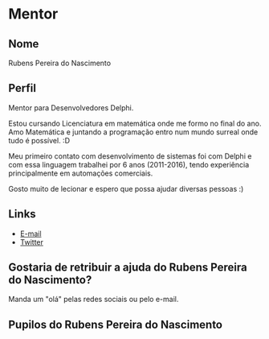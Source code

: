 # Mentor

## Nome

Rubens Pereira do Nascimento

## Perfil

Mentor para Desenvolvedores Delphi.

Estou cursando Licenciatura em matemática onde me formo no final do ano.
Amo Matemática e juntando a programação entro num mundo surreal onde tudo é possível. :D

Meu primeiro contato com desenvolvimento de sistemas foi com Delphi e com essa linguagem trabalhei por 6 anos (2011-2016), tendo experiência principalmente em automações comerciais. 

Gosto muito de lecionar e espero que possa ajudar diversas pessoas :)

## Links

* [E-mail](mailto:iorubenspn@gmail.com)
* [Twitter](https://twitter.com/rubensnas)

## Gostaria de retribuir a ajuda do Rubens Pereira do Nascimento?

Manda um "olá" pelas redes sociais ou pelo e-mail.

## Pupilos do Rubens Pereira do Nascimento
